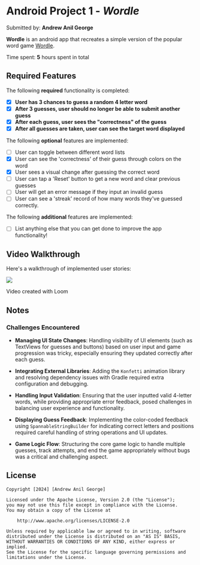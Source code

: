 # Android Project 1 - *Wordle*

Submitted by: **Andrew Anil George**

**Wordle** is an android app that recreates a simple version of the popular word game [Wordle](https://www.nytimes.com/games/wordle/index.html).

Time spent: **5** hours spent in total

## Required Features

The following **required** functionality is completed:

- [X] **User has 3 chances to guess a random 4 letter word**
- [X] **After 3 guesses, user should no longer be able to submit another guess**
- [X] **After each guess, user sees the "correctness" of the guess**
- [X] **After all guesses are taken, user can see the target word displayed**

The following **optional** features are implemented:

- [ ] User can toggle between different word lists
- [X] User can see the 'correctness' of their guess through colors on the word
- [X] User sees a visual change after guessing the correct word
- [ ] User can tap a 'Reset' button to get a new word and clear previous guesses
- [ ] User will get an error message if they input an invalid guess
- [ ] User can see a 'streak' record of how many words they've guessed correctly.

The following **additional** features are implemented:

* [ ] List anything else that you can get done to improve the app functionality!

## Video Walkthrough

Here's a walkthrough of implemented user stories:

<div>
    <a href="https://www.loom.com/share/22b216b654b14513a217bb4630d4305d">
    </a>
    <a href="https://www.loom.com/share/22b216b654b14513a217bb4630d4305d">
      <img style="max-width:300px;" src="https://cdn.loom.com/sessions/thumbnails/22b216b654b14513a217bb4630d4305d-b7790ec680051c77-full-play.gif">
    </a>
  </div>

<!-- Replace this with whatever GIF tool you used! -->
Video created with Loom
<!-- Recommended tools:
[Kap](https://getkap.co/) for macOS
[ScreenToGif](https://www.screentogif.com/) for Windows
[peek](https://github.com/phw/peek) for Linux. -->

## Notes

### Challenges Encountered

- **Managing UI State Changes**: Handling visibility of UI elements (such as TextViews for guesses and buttons) based on user input and game progression was tricky, especially ensuring they updated correctly after each guess.

- **Integrating External Libraries**: Adding the `Konfetti` animation library and resolving dependency issues with Gradle required extra configuration and debugging.

- **Handling Input Validation**: Ensuring that the user inputted valid 4-letter words, while providing appropriate error feedback, posed challenges in balancing user experience and functionality.

- **Displaying Guess Feedback**: Implementing the color-coded feedback using `SpannableStringBuilder` for indicating correct letters and positions required careful handling of string operations and UI updates.

- **Game Logic Flow**: Structuring the core game logic to handle multiple guesses, track attempts, and end the game appropriately without bugs was a critical and challenging aspect.

## License

    Copyright [2024] [Andrew Anil George]

    Licensed under the Apache License, Version 2.0 (the "License");
    you may not use this file except in compliance with the License.
    You may obtain a copy of the License at

        http://www.apache.org/licenses/LICENSE-2.0

    Unless required by applicable law or agreed to in writing, software
    distributed under the License is distributed on an "AS IS" BASIS,
    WITHOUT WARRANTIES OR CONDITIONS OF ANY KIND, either express or implied.
    See the License for the specific language governing permissions and
    limitations under the License.